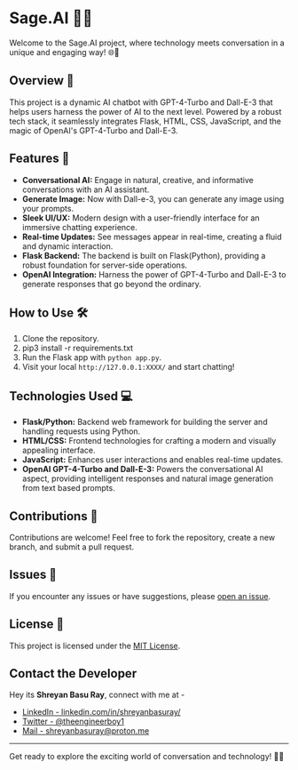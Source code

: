 # Sage.AI 🧙🧠 
Welcome to the Sage.AI project, where technology meets conversation in a unique and engaging way! 🌐💬

## Overview 🌈

This project is a dynamic AI chatbot with GPT-4-Turbo and Dall-E-3 that helps users harness the power of AI to the next level. Powered by a robust tech stack, it seamlessly integrates Flask, HTML, CSS, JavaScript, and the magic of OpenAI's GPT-4-Turbo and Dall-E-3.

## Features 🎉

- **Conversational AI:** Engage in natural, creative, and informative conversations with an AI assistant.
- **Generate Image:** Now with Dall-e-3, you can generate any image using your prompts.
- **Sleek UI/UX:** Modern design with a user-friendly interface for an immersive chatting experience.
- **Real-time Updates:** See messages appear in real-time, creating a fluid and dynamic interaction.
- **Flask Backend:** The backend is built on Flask(Python), providing a robust foundation for server-side operations.
- **OpenAI Integration:** Harness the power of GPT-4-Turbo and Dall-E-3 to generate responses that go beyond the ordinary.

## How to Use 🛠️

1. Clone the repository.
2. pip3 install -r requirements.txt
3. Run the Flask app with `python app.py`.
4. Visit your local `http://127.0.0.1:XXXX/` and start chatting!

## Technologies Used 💻

- **Flask/Python:** Backend web framework for building the server and handling requests using Python.
- **HTML/CSS:** Frontend technologies for crafting a modern and visually appealing interface.
- **JavaScript:** Enhances user interactions and enables real-time updates.
- **OpenAI GPT-4-Turbo and Dall-E-3:** Powers the conversational AI aspect, providing intelligent responses and natural image generation from text based prompts.

## Contributions 🤝

Contributions are welcome! Feel free to fork the repository, create a new branch, and submit a pull request.

## Issues 🐛

If you encounter any issues or have suggestions, please [open an issue](https://github.com/Shreyan1/Sage.AI/issues).

## License 📜

This project is licensed under the [MIT License](LICENSE).

## Contact the Developer

Hey its **Shreyan Basu Ray**, connect with me at - 
- [LinkedIn - linkedin.com/in/shreyanbasuray/](https://www.linkedin.com/in/shreyanbasuray/)
- [Twitter - @theengineerboy1](https://twitter.com/theengineerboy1)
- [Mail - shreyanbasuray@proton.me](shreyanbasuray@proton.me)

---

Get ready to explore the exciting world of conversation and technology! 🚀💬
